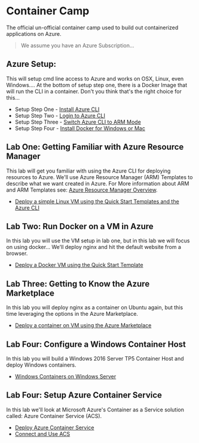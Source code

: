 # Container Camp #
The official un-official container camp used to build out containerized applications on Azure.

> We assume you have an Azure Subscription...

## Azure Setup:  ##
This will setup cmd line access to Azure and works on OSX, Linux, even Windows.... At the bottom of setup step one, there is a Docker Image that will run the CLI in a container. Don't you think that's the right choice for this...

* Setup Step One 	- [Install Azure CLI](setup/xplat-cli-install.md)
* Setup Step Two 	- [Login to Azure CLI](setup/xplat-cli-login.md)
* Setup Step Three 	- [Switch Azure CLI to ARM Mode](setup/xplat-cli-arm.md)
* Setup Step Four	- [Install Docker for Windows or Mac](https://www.docker.com/)

## Lab One: Getting Familiar with Azure Resource Manager ##
This lab will get you familiar with using the Azure CLI for deploying resources to Azure. We'll use Azure Resource Manager (ARM) Templates to describe what we want created in Azure. For More information about ARM and ARM Templates see: [Azure Resource Manager Overview](labone/arm-overview.md).

* [Deploy a simple Linux VM using the Quick Start Templates and the Azure CLI](labone/deploy-simple-linux.md)

## Lab Two: Run Docker on a VM in Azure ##
In this lab you will use the VM setup in lab one, but in this lab we will focus on using docker... We'll deploy nginx and hit the default website from a browser.

* [Deploy a Docker VM using the Quick Start Template](labtwo/deploy-docker-vm.md)

## Lab Three: Getting to Know the Azure Marketplace
In this lab you will deploy nginx as a container on Ubuntu again, but this time leveraging the options in the Azure Marketplace.

* [Deploy a container on VM using the Azure Marketplace](labthree/azure-marketplace.md)

## Lab Four: Configure a Windows Container Host ##
In this lab you will build a Windows 2016 Server TP5 Container Host and deploy Windows containers.

* [Windows Containers on Windows Server](labfour/windows-containers.md)

## Lab Four: Setup Azure Container Service ##
In this lab we'll look at Microsoft Azure's Container as a Service solution called: Azure Container Service (ACS).

* [Deploy Azure Container Service](labfive/deploy-acs.md)
* [Connect and Use ACS](labfive/connect-acs.md)